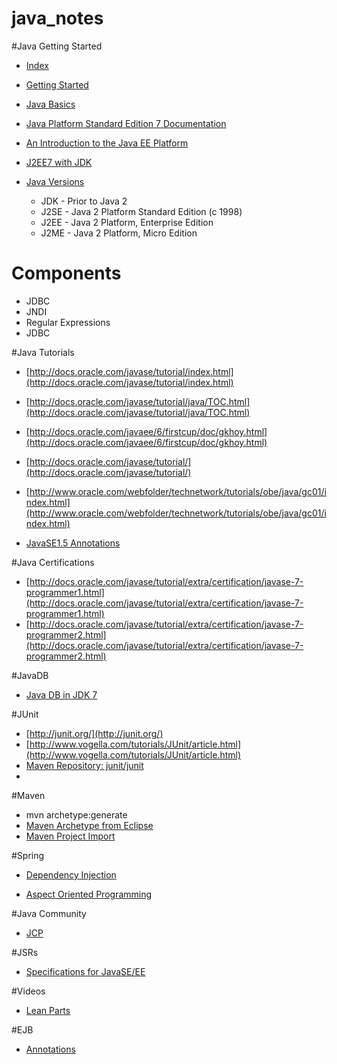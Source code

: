java_notes
==========

#Java Getting Started
* [Index](http://www.oracle.com/technetwork/java/index.html)

* [Getting Started](http://docs.oracle.com/javase/tutorial/getStarted/index.html)

* [Java Basics](http://docs.oracle.com/javase/tutorial/java/index.html)

* [Java Platform Standard Edition 7 Documentation](http://docs.oracle.com/javase/7/docs/index.html) 

* [An Introduction to the Java EE Platform](http://docs.oracle.com/javaee/7/firstcup/doc/intro.htm)

* [J2EE7 with JDK](http://www.oracle.com/technetwork/java/javaee/downloads/java-ee-7-sdk-with-jdk-u45-2066865.html)


* [Java Versions](http://en.wikipedia.org/wiki/Java_version_history) 
  * JDK - Prior to Java 2 
  * J2SE - Java 2 Platform Standard Edition (c 1998)
  * J2EE - Java 2 Platform, Enterprise Edition
  * J2ME - Java 2 Platform, Micro Edition

# Components
  * JDBC
  * JNDI
  * Regular Expressions
  * JDBC

#Java Tutorials

* [http://docs.oracle.com/javase/tutorial/index.html](http://docs.oracle.com/javase/tutorial/index.html)

* [http://docs.oracle.com/javase/tutorial/java/TOC.html](http://docs.oracle.com/javase/tutorial/java/TOC.html)

* [http://docs.oracle.com/javaee/6/firstcup/doc/gkhoy.html](http://docs.oracle.com/javaee/6/firstcup/doc/gkhoy.html)

* [http://docs.oracle.com/javase/tutorial/](http://docs.oracle.com/javase/tutorial/)

* [http://www.oracle.com/webfolder/technetwork/tutorials/obe/java/gc01/index.html](http://www.oracle.com/webfolder/technetwork/tutorials/obe/java/gc01/index.html)

* [JavaSE1.5 Annotations](http://docs.oracle.com/javase/1.5.0/docs/guide/language/annotations.html)

#Java Certifications

* [http://docs.oracle.com/javase/tutorial/extra/certification/javase-7-programmer1.html](http://docs.oracle.com/javase/tutorial/extra/certification/javase-7-programmer1.html)
* [http://docs.oracle.com/javase/tutorial/extra/certification/javase-7-programmer2.html](http://docs.oracle.com/javase/tutorial/extra/certification/javase-7-programmer2.html)

#JavaDB
* [Java DB in JDK 7](https://www.youtube.com/watch?v=Ua1y4RoBQUo)

#JUnit

* [http://junit.org/](http://junit.org/)
* [http://www.vogella.com/tutorials/JUnit/article.html](http://www.vogella.com/tutorials/JUnit/article.html)
* [Maven Repository: junit/junit](http://mvnrepository.com/artifact/junit/junit)
* 
#Maven
* mvn archetype:generate
* [Maven Archetype from Eclipse](http://www.avajava.com/tutorials/lessons/how-do-i-perform-an-archetype-create-from-eclipse.html)
* [Maven Project Import](http://www.avajava.com/tutorials/lessons/how-do-i-import-a-maven-project-into-eclipse.html)

#Spring

* [Dependency Injection](https://www.youtube.com/watch?v=GB8k2-Egfv0&list=PLC97BDEFDCDD169D7)

* [Aspect Oriented Programming](http://docs.spring.io/spring/docs/2.0.x/reference/aop.html) 

#Java Community
* [JCP](https://jcp.org/en/home/index)

#JSRs
* [Specifications for JavaSE/EE](https://jcp.org/en/jsr/platform?listBy=2&listByType=platform)

#Videos
* [Lean Parts](https://www.youtube.com/watch?v=vvtuFLz2prk)


#EJB
* [Annotations](http://docs.oracle.com/cd/E15051_01/wls/docs103/ejb30/annotations.html)
